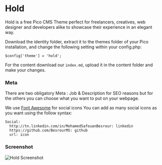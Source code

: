 # Hold
Hold is a free Pico CMS Theme perfect for freelancers, creatives, web designer and developers alike to showcase their experience in an elegant way.

Download the identity folder, extract it to the themes folder of your Pico installation, and change the following setting within your config.php:

`$config['theme'] = 'hold';`

For the content download our `index.md`, upload it in the content folder and make your changes.

### Meta
There are two obligatory Meta : Job & Description for SEO reasons but for the others you can choose what you want to put on your webpage.

We use [Font Awesome](http://fontawesome.io/icons/) for social icons
You can add as many social icons as you want using the follow syntax:

```
Social:
  http://tn.linkedin.com/in/MohamedSafouanBesrour: linkedin
  https://github.com/BesrourMS: github
  url: icon
```

### Screenshot

![Hold Screenshot](http://img15.hostingpics.net/pics/862093holdpreview.png)
